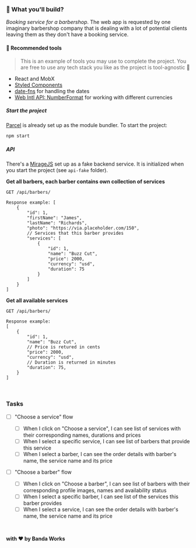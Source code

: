 ### :rocket: What you'll build?

_Booking service for a barbershop_. The web app is requested by one imaginary barbershop company that is dealing with a lot of potential clients leaving them as they don't have a booking service.

#### :wrench: Recommended tools

> This is an example of tools you may use to complete the project.
> You are free to use any tech stack you like as the project is tool-agnostic :slightly_smiling_face:

- React and MobX
- [Styled Components](https://styled-components.com/)
- [date-fns](https://date-fns.org/) for handling the dates
- [Web Intl API: NumberFormat](https://developer.mozilla.org/en-US/docs/Web/JavaScript/Reference/Global_Objects/Intl/NumberFormat/NumberFormat) for working with different currencies

##### Start the project

[Parcel](https://parceljs.org/) is already set up as the module bundler. To start the project:

```bash
npm start
```

##### API

There's a [MirageJS](https://miragejs.com/) set up as a fake backend service. It is initialized when you start the project (see `api-fake` folder).

**Get all barbers, each barber contains own collection of services**

```
GET /api/barbers/

Response example: [
    {
        "id": 1,
        "firstName": "James",
        "lastName": "Richards",
        "photo": "https://via.placeholder.com/150",
        // Services that this barber provides
        "services": [
            {
                "id": 1,
                "name": "Buzz Cut",
                "price": 2000,
                "currency": "usd",
                "duration": 75
            }
        ]
    }
]
```

**Get all available services**

```
GET /api/barbers/

Response example:
[
    {
        "id": 1,
        "name": "Buzz Cut",
        // Price is retured in cents
        "price": 2000,
        "currency": "usd",
        // Duration is returned in minutes
        "duration": 75,
    }
]
```

&nbsp;

### Tasks

- [ ] "Choose a service" flow

  - [ ] When I click on "Choose a service", I can see list of services with their corresponding names, durations and prices
  - [ ] When I select a specific service, I can see list of barbers that provide this service
  - [ ] When I select a barber, I can see the order details with barber's name, the service name and its price

- [ ] "Choose a barber" flow
  - [ ] When I click on "Choose a barber", I can see list of barbers with their corresponding profile images, names and availability status
  - [ ] When I select a specific barber, I can see list of the services this barber provides
  - [ ] When I select a service, I can see the order details with barber's name, the service name and its price

&nbsp;

**with :heart: by Banda Works**
